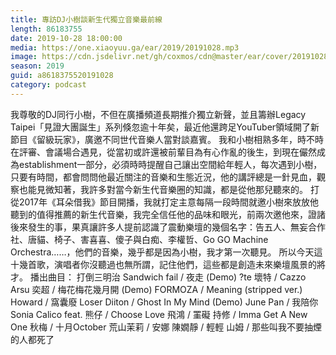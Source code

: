 ```yaml
---
title: 專訪DJ小樹談新生代獨立音樂最前線
length: 86183755
date: 2019-10-28 18:00:00
media: https://one.xiaoyuu.ga/ear/2019/20191028.mp3
image: https://cdn.jsdelivr.net/gh/coxmos/cdn@master/ear/cover/20191028.jpeg
season: 2019
guid: a8618375520191028
category: podcast
---
```


我尊敬的DJ同行小樹，不但在廣播頻道長期推介獨立新聲，並且籌辦Legacy Taipei「見證大團誕生」系列倏忽逾十年矣，最近他還跨足YouTuber領域開了新節目《留級玩家》，廣邀不同世代音樂人當對談嘉賓。
我和小樹相熟多年，時不時在評審、會議場合遇見，從當初或許還被前輩目為有心作亂的後生，到現在儼然成為establishment一部分，必須時時提醒自己讓出空間給年輕人，每次遇到小樹，只要有時間，都會問問他最近關注的音樂和生態近況，他的講評總是一針見血，觀察也能見微知著，我許多對當今新生代音樂圈的知識，都是從他那兒聽來的。
打從2017年《耳朵借我》節目開播，我就打定主意每隔一段時間就邀小樹來放放他聽到的值得推薦的新生代音樂，我完全信任他的品味和眼光，前兩次邀他來，證諸後來發生的事，果真讓許多人提前認識了震動樂壇的幾個名字：告五人、無妄合作社、唐貓、椅子、害喜喜、傻子與白痴、李權哲、Go GO Machine Orchestra……，他們的音樂，幾乎都是因為小樹，我才第一次聽見。
所以今天這十幾首歌，演唱者你沒聽過也無所謂，記住他們，這些都是創造未來樂壇風景的將才。
播出曲目：
打倒三明治 Sandwich fail / 夜走 (Demo)
?te 壞特 / Cazzo
Arsu 奕超 / 梅花梅花幾月開 (Demo) 
FORMOZA / Meaning (stripped ver.) 
Howard / 窩囊廢 Loser
Diiton / Ghost In My Mind (Demo)
June Pan / 我陪你
Sonia Calico feat. 熊仔 / Choose Love
飛鴻 / 罣礙
持修 / Imma Get A New One
秋梅 / 十月October
荒山茉莉 / 安娜
陳嫺靜 / 輕輕
山姆 / 那些叫我不要抽煙的人都死了

